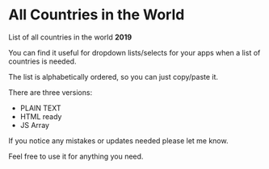 # All Countries in the World
List of all countries in the world **2019**

You can find it useful for dropdown lists/selects for your apps when a list of countries is needed.

The list is alphabetically ordered, so you can just copy/paste it.

There are three versions: 
 - PLAIN TEXT
 - HTML ready
 - JS Array
 

If you notice any mistakes or updates needed please let me know.

Feel free to use it for anything you need.

